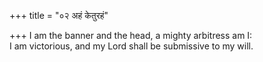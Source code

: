 +++
title = "०२ अहं केतुरहं"

+++
I am the banner and the head, a mighty arbitress am I:  
     I am victorious, and my Lord shall be submissive to my will.